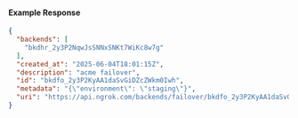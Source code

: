 <!-- Code generated for API Clients. DO NOT EDIT. -->

#### Example Response

```json
{
  "backends": [
    "bkdhr_2y3P2NqwJsSNNxSNKt7WiKc8w7g"
  ],
  "created_at": "2025-06-04T18:01:15Z",
  "description": "acme failover",
  "id": "bkdfo_2y3P2KyAA1daSvGiDZcZWkm0Iwh",
  "metadata": "{\"environment\": \"staging\"}",
  "uri": "https://api.ngrok.com/backends/failover/bkdfo_2y3P2KyAA1daSvGiDZcZWkm0Iwh"
}
```
